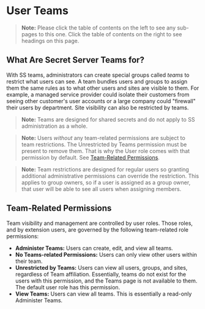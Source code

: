[title]: # (User Teams)
[tags]: # (Teams)
[priority]: # (1000)

# User Teams

> **Note:** Please click the table of contents on the left to see any sub-pages to this one. Click the table of contents on the right to see headings on this page.

## What Are Secret Server Teams for?

With SS teams, administrators can create special groups called _teams_ to restrict what users can see. A team bundles users and groups to assign them the same rules as to what other users and sites are visible to them. For example, a managed service provider could isolate their customers from seeing other customer's user accounts or a large company could "firewall" their users by department. Site visibility can also be restricted by teams.

> **Note:** Teams are designed for shared secrets and do not apply to SS administration as a whole.

> **Note:** Users *without* any team-related permissions are subject to team restrictions. The Unrestricted by Teams permission must be present to remove them. That is why the User role comes with that permission by default.  See [Team-Related Permissions](#team-related-permissions).

> **Note:** Team restrictions are designed for regular users so granting additional  administrative permissions can override the restriction. This applies to group owners, so if a user is assigned as a group owner, that user will be able to see all users when assigning members.

## Team-Related Permissions

Team visibility and management are controlled by user roles. Those roles, and by extension users, are governed by the following team-related role permissions:

- **Administer Teams:** Users can create, edit, and view all teams.
- **No Teams-related Permissions:** Users can only view other users within their team.
- **Unrestricted by Teams:** Users can view all users, groups, and sites, regardless of Team affiliation. Essentially, teams do not exist for the users with this permission, and the Teams page is not available to them. The default user role has this permission.
- **View Teams:** Users can view all teams. This is essentially a read-only Administer Teams.
